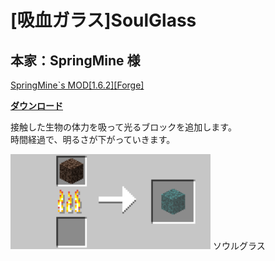 # [吸血ガラス]SoulGlass
## 本家：SpringMine 様
[SpringMine`s MOD[1.6.2][Forge]](http://forum.minecraftuser.jp/viewtopic.php?f=13&t=2862)

[**ダウンロード**](https://github.com/eyeq/mod-1.11.2-SoulGlass/releases/download/1.0/1.11.2-SoulGlass-1.0.jar)

接触した生物の体力を吸って光るブロックを追加します。  
時間経過で、明るさが下がっていきます。  

<img src="https://github.com/eyeq/mod-1.11.2-SoulGlass/blob/master/screenshots/%E3%82%BD%E3%82%A6%E3%83%AB%E3%82%AC%E3%83%A9%E3%82%B9(Soul%20Glass).png" width="320px">  
ソウルグラス
